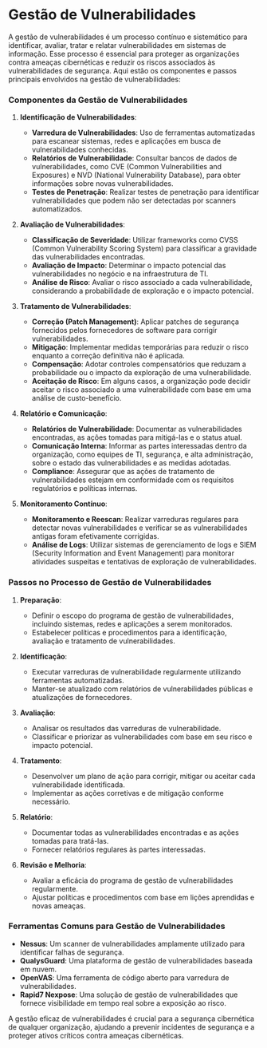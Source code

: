 # Gestão de Vulnerabilidades

A gestão de vulnerabilidades é um processo contínuo e sistemático para identificar, avaliar, tratar e relatar vulnerabilidades em sistemas de informação. Esse processo é essencial para proteger as organizações contra ameaças cibernéticas e reduzir os riscos associados às vulnerabilidades de segurança. Aqui estão os componentes e passos principais envolvidos na gestão de vulnerabilidades:

### Componentes da Gestão de Vulnerabilidades

1. **Identificação de Vulnerabilidades**:
   - **Varredura de Vulnerabilidades**: Uso de ferramentas automatizadas para escanear sistemas, redes e aplicações em busca de vulnerabilidades conhecidas.
   - **Relatórios de Vulnerabilidade**: Consultar bancos de dados de vulnerabilidades, como CVE (Common Vulnerabilities and Exposures) e NVD (National Vulnerability Database), para obter informações sobre novas vulnerabilidades.
   - **Testes de Penetração**: Realizar testes de penetração para identificar vulnerabilidades que podem não ser detectadas por scanners automatizados.

2. **Avaliação de Vulnerabilidades**:
   - **Classificação de Severidade**: Utilizar frameworks como CVSS (Common Vulnerability Scoring System) para classificar a gravidade das vulnerabilidades encontradas.
   - **Avaliação de Impacto**: Determinar o impacto potencial das vulnerabilidades no negócio e na infraestrutura de TI.
   - **Análise de Risco**: Avaliar o risco associado a cada vulnerabilidade, considerando a probabilidade de exploração e o impacto potencial.

3. **Tratamento de Vulnerabilidades**:
   - **Correção (Patch Management)**: Aplicar patches de segurança fornecidos pelos fornecedores de software para corrigir vulnerabilidades.
   - **Mitigação**: Implementar medidas temporárias para reduzir o risco enquanto a correção definitiva não é aplicada.
   - **Compensação**: Adotar controles compensatórios que reduzam a probabilidade ou o impacto da exploração de uma vulnerabilidade.
   - **Aceitação de Risco**: Em alguns casos, a organização pode decidir aceitar o risco associado a uma vulnerabilidade com base em uma análise de custo-benefício.

4. **Relatório e Comunicação**:
   - **Relatórios de Vulnerabilidade**: Documentar as vulnerabilidades encontradas, as ações tomadas para mitigá-las e o status atual.
   - **Comunicação Interna**: Informar as partes interessadas dentro da organização, como equipes de TI, segurança, e alta administração, sobre o estado das vulnerabilidades e as medidas adotadas.
   - **Compliance**: Assegurar que as ações de tratamento de vulnerabilidades estejam em conformidade com os requisitos regulatórios e políticas internas.

5. **Monitoramento Contínuo**:
   - **Monitoramento e Reescan**: Realizar varreduras regulares para detectar novas vulnerabilidades e verificar se as vulnerabilidades antigas foram efetivamente corrigidas.
   - **Análise de Logs**: Utilizar sistemas de gerenciamento de logs e SIEM (Security Information and Event Management) para monitorar atividades suspeitas e tentativas de exploração de vulnerabilidades.

### Passos no Processo de Gestão de Vulnerabilidades

1. **Preparação**:
   - Definir o escopo do programa de gestão de vulnerabilidades, incluindo sistemas, redes e aplicações a serem monitorados.
   - Estabelecer políticas e procedimentos para a identificação, avaliação e tratamento de vulnerabilidades.

2. **Identificação**:
   - Executar varreduras de vulnerabilidade regularmente utilizando ferramentas automatizadas.
   - Manter-se atualizado com relatórios de vulnerabilidades públicas e atualizações de fornecedores.

3. **Avaliação**:
   - Analisar os resultados das varreduras de vulnerabilidade.
   - Classificar e priorizar as vulnerabilidades com base em seu risco e impacto potencial.

4. **Tratamento**:
   - Desenvolver um plano de ação para corrigir, mitigar ou aceitar cada vulnerabilidade identificada.
   - Implementar as ações corretivas e de mitigação conforme necessário.

5. **Relatório**:
   - Documentar todas as vulnerabilidades encontradas e as ações tomadas para tratá-las.
   - Fornecer relatórios regulares às partes interessadas.

6. **Revisão e Melhoria**:
   - Avaliar a eficácia do programa de gestão de vulnerabilidades regularmente.
   - Ajustar políticas e procedimentos com base em lições aprendidas e novas ameaças.

### Ferramentas Comuns para Gestão de Vulnerabilidades

- **Nessus**: Um scanner de vulnerabilidades amplamente utilizado para identificar falhas de segurança.
- **QualysGuard**: Uma plataforma de gestão de vulnerabilidades baseada em nuvem.
- **OpenVAS**: Uma ferramenta de código aberto para varredura de vulnerabilidades.
- **Rapid7 Nexpose**: Uma solução de gestão de vulnerabilidades que fornece visibilidade em tempo real sobre a exposição ao risco.

A gestão eficaz de vulnerabilidades é crucial para a segurança cibernética de qualquer organização, ajudando a prevenir incidentes de segurança e a proteger ativos críticos contra ameaças cibernéticas.